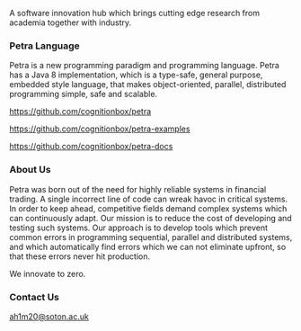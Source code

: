 A software innovation hub which brings cutting edge research from academia together with industry.

### Petra Language ###

Petra is a new programming paradigm and programming language. Petra has a Java 8 implementation, which is a type-safe, general purpose, embedded style language, that makes object-oriented, parallel, distributed programming simple, safe and scalable.

https://github.com/cognitionbox/petra

https://github.com/cognitionbox/petra-examples

https://github.com/cognitionbox/petra-docs

### About Us ###

Petra was born out of the need for highly reliable systems in financial trading. A single incorrect line of code can wreak havoc in critical systems. In order to keep ahead, competitive fields demand complex systems which can continuously adapt. Our mission is to reduce the cost of developing and testing such systems. Our approach is to develop tools which prevent common errors in programming sequential, parallel and distributed systems, and which automatically find errors which we can not eliminate upfront, so that these errors never hit production.

We innovate to zero.

### Contact Us ###

ah1m20@soton.ac.uk
